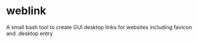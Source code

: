 # weblink
A small bash tool to create GUI desktop links for websites including favicon and .desktop entry
